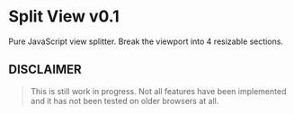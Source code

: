 Split View v0.1
==========
Pure JavaScript view splitter. Break the viewport into 4 resizable sections.


>
DISCLAIMER
---

>This is still work in progress. Not all features have been implemented and it has not been tested on older browsers at all.
